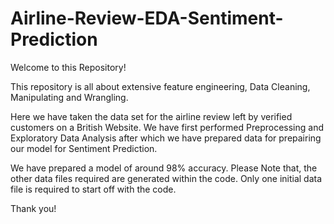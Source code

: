 # Airline-Review-EDA-Sentiment-Prediction
Welcome to this Repository!

This repository is all about extensive feature engineering, Data Cleaning, Manipulating and Wrangling. 

Here we have taken the data set for the airline review left by verified customers on a British Website. We have first performed Preprocessing and Exploratory Data Analysis after which we have prepared data for prepairing our model for Sentiment Prediction.

We have prepared a model of around 98% accuracy. Please Note that, the other data files required are generated within the code. Only one initial data file is required to start off with the code. 

Thank you!
